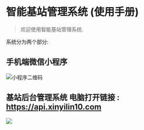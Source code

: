 # 智能基站管理系统 (使用手册)

>  欢迎使用智能基站管理系统.

系统分为两个部分:



## 手机端微信小程序

![小程序二维码](https://tva1.sinaimg.cn/large/006y8mN6ly1g927uyvw95j3076076gmk.jpg)





## 基站后台管理系统 电脑打开链接 : https://api.xinyilin10.com 

![](https://tva1.sinaimg.cn/large/006tNbRwly1g9jhch7mvdj313z0m4tcj.jpg)